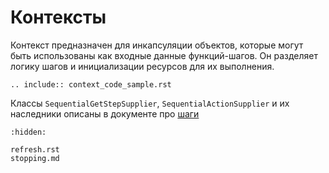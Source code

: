 # Контексты

Контекст предназначен для инкапсуляции объектов, которые могут быть использованы как входные данные функций-шагов. Он
разделяет логику шагов и инициализации ресурсов для их выполнения.

```{eval-rst}
.. include:: context_code_sample.rst
```

Классы `SequentialGetStepSupplier`, `SequentialActionSupplier` и их наследники описаны в документе
про [шаги](../steps/index.md)

```{toctree}
:hidden:

refresh.rst
stopping.md
```